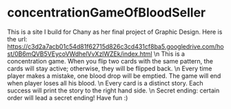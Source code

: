 # concentrationGameOfBloodSeller
This is a site I build for Chany as her final project of Graphic Design.
Here is the url:
https://c3d2a7acb01c54d81f62715d826c3cd431cf8ba5.googledrive.com/host/0B6mQVB5VEycoVWdhelVvXzlWZEk/index.html \n
This is a concentration game. When you flip two cards with the same pattern, the cards will stay active; otherwise, they will be flipped back. \n
Every time player makes a mistake, one blood drop will be emptied. The game will end when player loses all his blood. \n
Every card is a distinct story. Each success will print the story to the right hand side. \n
Secret ending: certain order will lead a secret ending! 
Have fun :)
